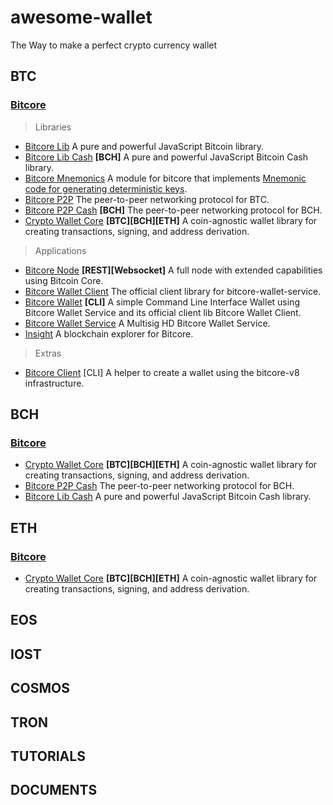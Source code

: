 # awesome-wallet
The Way to make a perfect crypto currency wallet

## BTC
### [Bitcore](https://github.com/bitpay/bitcore)
> Libraries
- [Bitcore Lib](https://github.com/bitpay/bitcore/blob/master/packages/bitcore-lib) A pure and powerful JavaScript Bitcoin library.
- [Bitcore Lib Cash](https://github.com/bitpay/bitcore/blob/master/packages/bitcore-lib-cash) **[BCH]** A pure and powerful JavaScript Bitcoin Cash library.
- [Bitcore Mnemonics](https://github.com/bitpay/bitcore/blob/master/packages/bitcore-mnemonic) A module for bitcore that implements [Mnemonic code for generating deterministic keys](https://github.com/bitcoin/bips/blob/master/bip-0039.mediawiki).
- [Bitcore P2P](https://github.com/bitpay/bitcore/blob/master/packages/bitcore-p2p) The peer-to-peer networking protocol for BTC.
- [Bitcore P2P Cash](https://github.com/bitpay/bitcore/blob/master/packages/bitcore-p2p-cash) **[BCH]** The peer-to-peer networking protocol for BCH.
- [Crypto Wallet Core](https://github.com/bitpay/bitcore/blob/master/packages/crypto-wallet-core) **[BTC][BCH][ETH]** A coin-agnostic wallet library for creating transactions, signing, and address derivation.

> Applications
- [Bitcore Node](https://github.com/bitpay/bitcore/blob/master/packages/bitcore-node) **[REST][Websocket]** A full node with extended capabilities using Bitcoin Core.
- [Bitcore Wallet Client](https://github.com/bitpay/bitcore/blob/master/packages/bitcore-wallet-client) The official client library for bitcore-wallet-service.
- [Bitcore Wallet](https://github.com/bitpay/bitcore/blob/master/packages/bitcore-wallet) **[CLI]** A simple Command Line Interface Wallet using Bitcore Wallet Service and its official client lib Bitcore Wallet Client.
- [Bitcore Wallet Service](https://github.com/bitpay/bitcore/blob/master/packages/bitcore-wallet-service) A Multisig HD Bitcore Wallet Service.
- [Insight](https://github.com/bitpay/bitcore/blob/master/packages/insight-previous/README.md) A blockchain explorer for Bitcore.

> Extras
- [Bitcore Client](https://github.com/bitpay/bitcore/tree/master/packages/bitcore-client) [CLI] A helper to create a wallet using the bitcore-v8 infrastructure. 


## BCH
### [Bitcore](https://github.com/bitpay/bitcore)
- [Crypto Wallet Core](https://github.com/bitpay/bitcore/blob/master/packages/crypto-wallet-core) **[BTC][BCH][ETH]** A coin-agnostic wallet library for creating transactions, signing, and address derivation.
- [Bitcore P2P Cash](https://github.com/bitpay/bitcore/blob/master/packages/bitcore-p2p-cash) The peer-to-peer networking protocol for BCH.
- [Bitcore Lib Cash](https://github.com/bitpay/bitcore/blob/master/packages/bitcore-lib-cash) A pure and powerful JavaScript Bitcoin Cash library.

## ETH
### [Bitcore](https://github.com/bitpay/bitcore)
- [Crypto Wallet Core](https://github.com/bitpay/bitcore/blob/master/packages/crypto-wallet-core) **[BTC][BCH][ETH]** A coin-agnostic wallet library for creating transactions, signing, and address derivation.

## EOS

## IOST

## COSMOS

## TRON

## TUTORIALS

## DOCUMENTS

